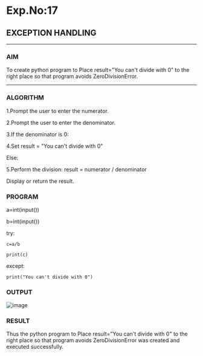 # Exp.No:17  
## EXCEPTION HANDLING

---

### AIM  
To create python program to Place result="You can't divide with 0" to the right place so that program avoids ZeroDivisionError.

---

### ALGORITHM

1.Prompt the user to enter the numerator.

2.Prompt the user to enter the denominator.

3.If the denominator is 0:

4.Set result = "You can't divide with 0"

Else:

5.Perform the division: result = numerator / denominator

Display or return the result.



### PROGRAM

a=int(input())

b=int(input())

try:

    c=a/b
    
    print(c)
    
except:

    print("You can't divide with 0")
    
### OUTPUT


![image](https://github.com/user-attachments/assets/c59b99a4-f8dc-4594-abe2-6d04c4599280)


### RESULT
Thus the python program to Place result="You can't divide with 0" to the right place so that program avoids ZeroDivisionError was created and executed successfully.


